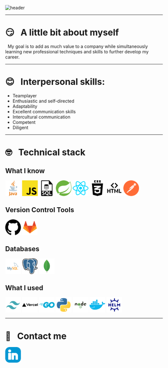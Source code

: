 ![header](https://capsule-render.vercel.app/api?type=waving&color=gradient&height=150&section=header&text=Ligay%20Aleksandra%20✨&fontAlign=67&fontAlignY=70&fontSize=60&animation=twinkling)

---

# 😏 &nbsp; A little bit about myself

&nbsp; My goal is to add as much value to a company while simultaneously learning new professional techniques and skills to further develop my career.

--- 

# 😊 &nbsp; Interpersonal skills:

- Teamplayer
- Enthusiastic and self-directed
- Adaptability
- Excellent communication skills
- Intercultural communication
- Competent
- Diligent

---

# 🤓 &nbsp; Technical stack

## What I know
<div>
    <img src="./assets/java.svg" alt="Java" width="50" height="50"/>
    <img src="./assets/js.svg" alt="JS" width="50" height="50"/>
    <img src="./assets/sql.svg" alt="SQL" width="50" height="50"/>
    <img src="./assets/spring.svg" alt="Spring" width="50" height="50"/>
    <img src="./assets/react.svg" alt="React" width="50" height="50"/>
    <img src="./assets/css3.svg" alt="CSS" width="50" height="50"/>
    <img src="./assets/html.svg" alt="HTML" width="50" height="50"/>
    <img src="./assets/postman.svg" alt="Postman" width="50" height="50"/>
</div>


## Version Control Tools
<div>
    <img src="./assets/github.svg" alt="Github" width="50" height="50"/>
    <img src="./assets/gitlab.svg" alt="Gitlab" width="50" height="50"/>
</div>

## Databases
<div>
    <img src="./assets/mysql.svg" alt="MySql" width="50" height="50"/>
    <img src="assets/postgresql.svg" alt="Postgres" width="50" height="50"/>
    <img src="./assets/mongo.svg" alt="Mongo" width="50" height="50"/>
</div>

##  What I used
<div>
    <img src="./assets/tailwind.svg" alt="Tailwind" width="50" height="50"/>
    <img src="./assets/vercel.svg" alt="Vercel" width="50" height="50"/>
    <img src="./assets/go.svg" alt="GO" width="50" height="50"/>
    <img src="./assets/python.svg" alt="Python" width="50" height="50"/>
    <img src="./assets/node-js.svg" alt="NodeJS" width="50" height="50"/>
    <img src="./assets/docker.svg" alt="Docker" width="50" height="50"/>
    <img src="./assets/helm.svg" alt="Helm" width="50" height="50"/>
</div>

---

# 🫡 &nbsp; Contact me

<a href="www.linkedin.com/in/aleksandra-ligay-349775292">
    <img src="./assets/linkedin.svg" alt="LinkedIn" width="50" height="50"/>
</a>